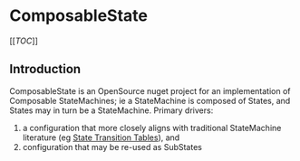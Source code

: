 # ComposableState

[[_TOC_]]

## Introduction

ComposableState is an OpenSource nuget project for an implementation of Composable StateMachines; ie a StateMachine is composed of States, and States may in turn be a StateMachine. Primary drivers:
1. a configuration that more closely aligns with traditional StateMachine literature (eg [State Transition Tables](https://en.wikipedia.org/wiki/State-transition_table#One-dimension)), and
1. configuration that may be re-used as SubStates
